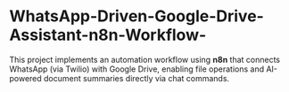 # WhatsApp-Driven-Google-Drive-Assistant-n8n-Workflow-
This project implements an automation workflow using **n8n** that connects WhatsApp (via Twilio) with Google Drive, enabling file operations and AI-powered document summaries directly via chat commands.
